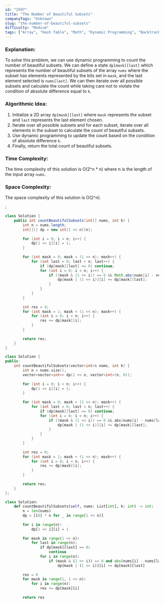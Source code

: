 ```yaml
---
id: "2597"
title: "The Number of Beautiful Subsets"
companyTags: "Unknown"
slug: "the-number-of-beautiful-subsets"
difficulty: "Medium"
tags: ["Array", "Hash Table", "Math", "Dynamic Programming", "Backtracking", "Sorting", "Combinatorics"]
---
```


### Explanation:
To solve this problem, we can use dynamic programming to count the number of beautiful subsets. We can define a state `dp[mask][last]` which represents the number of beautiful subsets of the array `nums` where the subset has elements represented by the bits set in `mask`, and the last element selected is `nums[last]`. We can then iterate over all possible subsets and calculate the count while taking care not to violate the condition of absolute difference equal to `k`.

### Algorithmic Idea:
1. Initialize a 2D array `dp[mask][last]` where `mask` represents the subset and `last` represents the last element chosen.
2. Iterate over all possible subsets and for each subset, iterate over all elements in the subset to calculate the count of beautiful subsets.
3. Use dynamic programming to update the count based on the condition of absolute difference `k`.
4. Finally, return the total count of beautiful subsets.

### Time Complexity:
The time complexity of this solution is O(2^n * n) where n is the length of the input array `nums`.

### Space Complexity:
The space complexity of this solution is O(2^n).

:

```java
class Solution {
    public int countBeautifulSubsets(int[] nums, int k) {
        int n = nums.length;
        int[][] dp = new int[1 << n][n];
        
        for (int i = 0; i < n; i++) {
            dp[1 << i][i] = 1;
        }
        
        for (int mask = 0; mask < (1 << n); mask++) {
            for (int last = 0; last < n; last++) {
                if (dp[mask][last] == 0) continue;
                for (int i = 0; i < n; i++) {
                    if ((mask & (1 << i)) == 0 && Math.abs(nums[i] - nums[last]) != k) {
                        dp[mask | (1 << i)][i] += dp[mask][last];
                    }
                }
            }
        }
        
        int res = 0;
        for (int mask = 1; mask < (1 << n); mask++) {
            for (int i = 0; i < n; i++) {
                res += dp[mask][i];
            }
        }
        
        return res;
    }
}
```

```cpp
class Solution {
public:
    int countBeautifulSubsets(vector<int>& nums, int k) {
        int n = nums.size();
        vector<vector<int>> dp(1 << n, vector<int>(n, 0));
        
        for (int i = 0; i < n; i++) {
            dp[1 << i][i] = 1;
        }
        
        for (int mask = 0; mask < (1 << n); mask++) {
            for (int last = 0; last < n; last++) {
                if (dp[mask][last] == 0) continue;
                for (int i = 0; i < n; i++) {
                    if ((mask & (1 << i)) == 0 && abs(nums[i] - nums[last]) != k) {
                        dp[mask | (1 << i)][i] += dp[mask][last];
                    }
                }
            }
        }
        
        int res = 0;
        for (int mask = 1; mask < (1 << n); mask++) {
            for (int i = 0; i < n; i++) {
                res += dp[mask][i];
            }
        }
        
        return res;
    }
};
```

```python
class Solution:
    def countBeautifulSubsets(self, nums: List[int], k: int) -> int:
        n = len(nums)
        dp = [[0] * n for _ in range(1 << n)]
        
        for i in range(n):
            dp[1 << i][i] = 1
        
        for mask in range(1 << n):
            for last in range(n):
                if dp[mask][last] == 0:
                    continue
                for i in range(n):
                    if (mask & (1 << i)) == 0 and abs(nums[i] - nums[last]) != k:
                        dp[mask | (1 << i)][i] += dp[mask][last]
        
        res = 0
        for mask in range(1, 1 << n):
            for i in range(n):
                res += dp[mask][i]
        
        return res
```